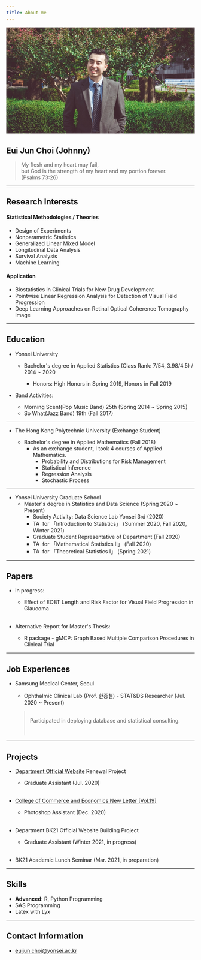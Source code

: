 ```yaml
---
title: About me
---
```



![image3](/assets/img/sample/avatar.jpg)

## **Eui Jun Choi (Johnny)**

> My flesh and my heart may fail,  
> but God is the strength of my heart and my portion forever.   
> (Psalms 73:26)

---

## **Research Interests**

#### **Statistical Methodologies / Theories**

+ Design of Experiments
+ Nonparametric Statistics
+ Generalized Linear Mixed Model
+ Longitudinal Data Analysis
+ Survival Analysis
+ Machine Learning

#### **Application**

+ Biostatistics in Clinical Trials for New Drug Development
+ Pointwise Linear Regression Analysis for Detection of Visual Field Progression
+ Deep Learning Approaches on Retinal Optical Coherence Tomography Image  

---

## **Education**

+ Yonsei University

  + Bachelor's degree in Applied Statistics (Class Rank: 7/54, 3.98/4.5) / 2014 ~ 2020

    + Honors: High Honors in Spring 2019, Honors in Fall 2019
+ Band Activities: 
    + Morning Scent(Pop Music Band) 25th (Spring 2014 ~ Spring 2015)
  + So What(Jazz Band) 19th (Fall 2017)  
  

---

+ The Hong Kong Polytechnic University (Exchange Student)

  + Bachelor's degree in Applied Mathematics (Fall 2018)
    + As an exchange student, I took 4 courses of Applied Mathematics.
      + Probability and Distributions for Risk Management
      + Statistical Inference
      + Regression Analysis
      + Stochastic Process  


---

- Yonsei University Graduate School
  - Master's degree in Statistics and Data Science (Spring 2020 ~ Present)
    - Society Activity: Data Science Lab Yonsei 3rd (2020)  
    - TA &nbsp;for 「Introduction to Statistics」 (Summer 2020, Fall 2020, Winter 2021)
    - Graduate Student Representative of Department (Fall 2020)
    - TA &nbsp;for 「Mathematical Statistics II」 (Fall 2020)
    - TA &nbsp;for 「Theoretical Statistics I」 (Spring 2021)

---

## **Papers**

+ in progress: 

  + Effect of EOBT Length and Risk Factor for Visual Field Progression in Glaucoma  

  <br/>

+ Alternative Report for Master's Thesis:

  - R package - gMCP: Graph Based Multiple Comparison Procedures in Clinical Trial


---

## **Job Experiences**

+ Samsung Medical Center, Seoul 

  + Ophthalmic Clinical Lab (Prof. 한종철) - STAT&DS Researcher (Jul. 2020 ~ Present)  
  
  >  <br/>Participated in deploying database and statistical consulting.
  >
  >  <br/>

---

## **Projects**

+ [Department Official Website](https://stat.yonsei.ac.kr/stat/index.do) Renewal Project 

  + Graduate Assistant (Jul. 2020)

  <br/>

+ [College of Commerce and Economics New Letter [Vol.19]](https://ybe.yonsei.ac.kr/ybe/newsletter/1.do?mode=view&articleNo=108023&article.offset=0&articleLimit=10) 

  + Photoshop Assistant (Dec. 2020)

  <br/>

+ Department BK21 Official Website Building Project 

  + Graduate Assistant (Winter 2021, in progress)

  <br/>

+ BK21 Academic Lunch Seminar (Mar. 2021, in preparation)

---

## **Skills**

+ **Advanced**: R, Python Programming
+ SAS Programming
+ Latex with Lyx

---

## **Contact Information**

+ euijun.choi@yonsei.ac.kr

